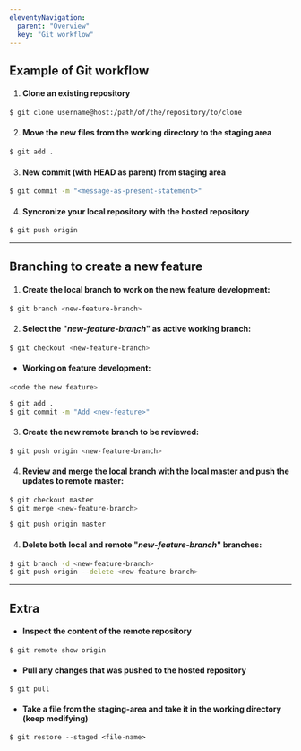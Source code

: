 ```yaml
---
eleventyNavigation:
  parent: "Overview"
  key: "Git workflow"
---
```


## Example of Git workflow

1. #### Clone an existing repository

```bash
$ git clone username@host:/path/of/the/repository/to/clone
```

2. #### Move the new files from the working directory to the staging area

```bash
$ git add .
```

3. #### New commit (with HEAD as parent) from staging area

```bash
$ git commit -m "<message-as-present-statement>"
```

4. #### Syncronize your local repository with the hosted repository

```bash
$ git push origin
```

---

## Branching to create a new feature

1. #### Create the **local branch** to work on the new feature development:

```bash
$ git branch <new-feature-branch>
```

2. #### Select the "_new-feature-branch_" as active working branch:

```bash
$ git checkout <new-feature-branch>
```

- #### Working on feature development:

```bash
<code the new feature>

$ git add .
$ git commit -m "Add <new-feature>"
```

3. #### Create the new **remote branch** to be reviewed:

```bash
$ git push origin <new-feature-branch>
```

4. #### Review and merge the local branch with the local master and push the updates to remote master:

```bash
$ git checkout master
$ git merge <new-feature-branch>

$ git push origin master

```

4. #### Delete both local and remote "_new-feature-branch_" branches:

```bash
$ git branch -d <new-feature-branch>
$ git push origin --delete <new-feature-branch>
```

---

## Extra

- #### Inspect the content of the remote repository

```
$ git remote show origin
```

- #### Pull any changes that was pushed to the hosted repository

```
$ git pull
```

- #### Take a file from the staging-area and take it in the working directory (keep modifying)

```
$ git restore --staged <file-name>
```
